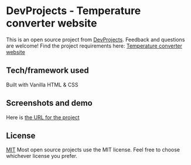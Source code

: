 # DevProjects - Temperature converter website

This is an open source project from [DevProjects](http://www.codementor.io/projects). Feedback and questions are welcome!
Find the project requirements here: [Temperature converter website](https://www.codementor.io/projects/web/temperature-converter-website-atx32dy7mf)

## Tech/framework used

Built with Vanilla HTML & CSS

## Screenshots and demo

Here is [the URL for the project](https://majestic-mochi-a15f55.netlify.app/)

## License

[MIT](https://choosealicense.com/licenses/mit/)
Most open source projects use the MIT license. Feel free to choose whichever license you prefer.
